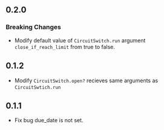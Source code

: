 ## 0.2.0

### Breaking Changes

* Modify default value of `CircuitSwitch.run` argument `close_if_reach_limit` from true to false.

## 0.1.2

* Modify `CircuitSwitch.open?` recieves same arguments as `CircuitSwtich.run`

## 0.1.1

* Fix bug due_date is not set.
